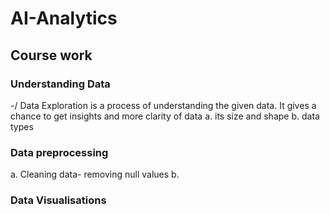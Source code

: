 # AI-Analytics
## Course work
### Understanding Data
-/ Data Exploration is a process of understanding the given data. It gives a chance to get insights and more clarity of data
a. its size and shape
b. data types
### Data preprocessing
a. Cleaning data- removing null values
b. 
### Data Visualisations











